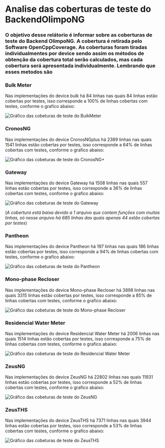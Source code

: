 # Analise das coberturas de teste do BackendOlimpoNG

### O objetivo desse relátorio é informar sobre as coberturas de teste do Backend OlimpoNG. A cobertura é retirada pelo Software OpenCppCoverage. As coberturas foram tiradas individualmentes por device sendo assim os métodos de obtenção da cobertura total serão calculados, mas cada cobertura será apresentada individualmente. Lembrando que esses metodos são 

### Bulk Meter
Nas implementações do device bulk há 84 linhas nas quais 84 linhas estão cobertas por testes, isso corresponde a 100% de linhas cobertas com testes, conforme o grafico abaixo:

![Gráfico das cobeturas de teste do BulkMeter](https://github.com/RaulSouza27/CoverageTestesBackendOlimpoNG/blob/main/Images/Bulkmeter.png)

### CronosNG
Nas implementações do device CronosNGplus há 2389 linhas nas quais 1541 linhas estão cobertas por testes, isso corresponde a 64% de linhas cobertas com testes, conforme o grafico abaixo:

![Gráfico das cobeturas de teste do CronosNG+](https://github.com/RaulSouza27/CoverageTestesBackendOlimpoNG/blob/main/Images/CronosNGmeter.png)

### Gateway
Nas implementações do device Gateway há 1508 linhas nas quais 557 linhas estão cobertas por testes, isso corresponde a 36% de linhas cobertas com testes, conforme o grafico abaixo:

![Gráfico das cobeturas de teste do Gateway](https://github.com/RaulSouza27/CoverageTestesBackendOlimpoNG/blob/main/Images/Gateway.png)

(_A cobertura está baixa devido a 1 arquivo que contem funções com muitas linhas, só nesse arquivo há 685 linhas das quais apenas 44 estão cobertas por testes_)

### Pantheon
Nas implementações do device Pantheon há 197 linhas nas quais 186 linhas estão cobertas por testes, isso corresponde a 94% de linhas cobertas com testes, conforme o grafico abaixo:

![Gráfico das cobeturas de teste do Pantheon](https://github.com/RaulSouza27/CoverageTestesBackendOlimpoNG/blob/main/Images/Pantheon.png)

### Mono-phase Recloser
Nas implementações do device Mono-phase Recloser há 3898 linhas nas quais 3315 linhas estão cobertas por testes, isso corresponde a 85% de linhas cobertas com testes, conforme o grafico abaixo:

![Gráfico das cobeturas de teste do Mono-phase Recloser](https://github.com/RaulSouza27/CoverageTestesBackendOlimpoNG/blob/main/Images/Recloser.png)

### Residencial Water Meter
Nas implementações do device Residencial Water Meter há 2006 linhas nas quais 1514 linhas estão cobertas por testes, isso corresponde a 75% de linhas cobertas com testes, conforme o grafico abaixo:

![Gráfico das cobeturas de teste do Residencial Water Meter](https://github.com/RaulSouza27/CoverageTestesBackendOlimpoNG/blob/main/Images/watermeter.png)

### ZeusNG
Nas implementações do device ZeusNG há 22802 linhas nas quais 11931 linhas estão cobertas por testes, isso corresponde a 52% de linhas cobertas com testes, conforme o grafico abaixo:

![Gráfico das cobeturas de teste do ZeusNG](https://github.com/RaulSouza27/CoverageTestesBackendOlimpoNG/blob/main/Images/ZeusNG.png)

### ZeusTHS
Nas implementações do device ZeusTHS há 7371 linhas nas quais 3944 linhas estão cobertas por testes, isso corresponde a 53% de linhas cobertas com testes, conforme o grafico abaixo:

![Gráfico das cobeturas de teste do ZeusTHS](https://github.com/RaulSouza27/CoverageTestesBackendOlimpoNG/blob/main/Images/ZeusTHS.png)